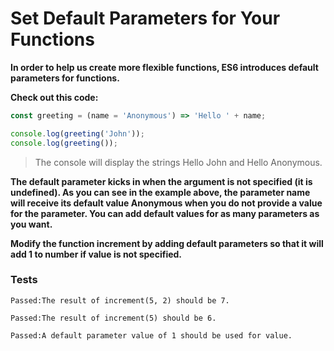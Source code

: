 # Set Default Parameters for Your Functions

**In order to help us create more flexible functions, ES6 introduces default parameters for functions.**

**Check out this code:**

```js
const greeting = (name = 'Anonymous') => 'Hello ' + name;

console.log(greeting('John'));
console.log(greeting());
```

> The console will display the strings Hello John and Hello Anonymous.

**The default parameter kicks in when the argument is not specified (it is undefined). As you can see in the example above, the parameter name will receive its default value Anonymous when you do not provide a value for the parameter. You can add default values for as many parameters as you want.**

**Modify the function increment by adding default parameters so that it will add 1 to number if value is not specified.**

### Tests

`Passed:The result of increment(5, 2) should be 7.`

`Passed:The result of increment(5) should be 6.`

`Passed:A default parameter value of 1 should be used for value.`
